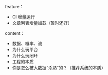 feature：

- CI 增量运行
- 文章列表增量加载（暂时还好）

content：

- 数据、概率、流
- 为什么玩平台
- 为什么玩闭环
- 工程的本质
- 你是怎么被大数据“杀熟”的？（推荐系统的本质）
